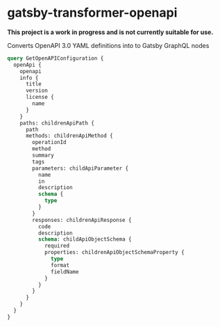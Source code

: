 # gatsby-transformer-openapi

**This project is a work in progress and is not currently suitable for use.**

Converts OpenAPI 3.0 YAML definitions into to Gatsby GraphQL nodes

```graphql
query GetOpenAPIConfiguration {
  openApi {
    openapi
    info {
      title
      version
      license {
        name
      }
    }
    paths: childrenApiPath {
      path
      methods: childrenApiMethod {
        operationId
        method
        summary
        tags
        parameters: childApiParameter {
          name
          in
          description
          schema {
            type
          }
        }
        responses: childrenApiResponse {
          code
          description
          schema: childApiObjectSchema {
            required
            properties: childrenApiObjectSchemaProperty {
              type
              format
              fieldName
            }
          }
        }
      }
    }
  }
}

```
